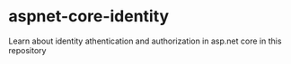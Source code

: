 # aspnet-core-identity
Learn about identity athentication and authorization in asp.net core in this repository 
